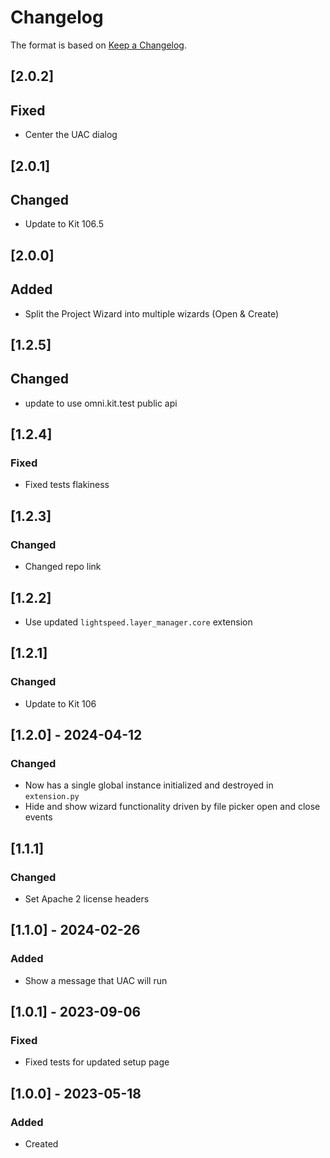 # Changelog
The format is based on [Keep a Changelog](https://keepachangelog.com/en/1.0.0/).

## [2.0.2]
## Fixed
- Center the UAC dialog

## [2.0.1]
## Changed
- Update to Kit 106.5

## [2.0.0]
## Added
- Split the Project Wizard into multiple wizards (Open & Create)

## [1.2.5]
## Changed
- update to use omni.kit.test public api

## [1.2.4]
### Fixed
- Fixed tests flakiness

## [1.2.3]
### Changed
- Changed repo link

## [1.2.2]
- Use updated `lightspeed.layer_manager.core` extension

## [1.2.1]
### Changed
- Update to Kit 106

## [1.2.0] - 2024-04-12
### Changed
- Now has a single global instance initialized and destroyed in `extension.py`
- Hide and show wizard functionality driven by file picker open and close events

## [1.1.1]
### Changed
- Set Apache 2 license headers

## [1.1.0] - 2024-02-26
### Added
- Show a message that UAC will run

## [1.0.1] - 2023-09-06
### Fixed
- Fixed tests for updated setup page

## [1.0.0] - 2023-05-18
### Added
- Created
